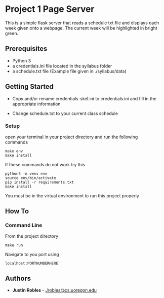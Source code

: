 # Project 1 Page Server

This is a simple flask server that reads a schedule txt file and displays each week given onto a webpage. The current week will be highlighted in bright green.

## Prerequisites

* Python 3 
* a credentials.ini file located in the syllabus folder
* a schedule.txt file (Example file given in ./syllabus/data)

## Getting Started

* Copy and/or rename credentials-skel.ini to credentials.ini and fill in the appropriate information

* Change schedule.txt to your current class schedule

### Setup
open your terminal in your project directory and run the following commands

```
make env
make install
```

If these commands do not work try this

```
python3 -m venv env
source env/bin/activate
pip install -r requirements.txt
make install
```
You must be in the virtual environment to run this project properly

## How To

### Command Line
From the project directory
```
make run
```

Navigate to you port using

```
localhost:PORTNUMBERHERE
```


## Authors

* **Justin Robles** - Jrobles@cs.uoregon.edu


